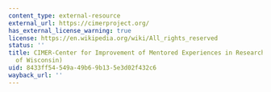 ```yaml
---
content_type: external-resource
external_url: https://cimerproject.org/
has_external_license_warning: true
license: https://en.wikipedia.org/wiki/All_rights_reserved
status: ''
title: CIMER-Center for Improvement of Mentored Experiences in Research (University
  of Wisconsin)
uid: 8433ff54-549a-49b6-9b13-5e3d02f432c6
wayback_url: ''
---
```

